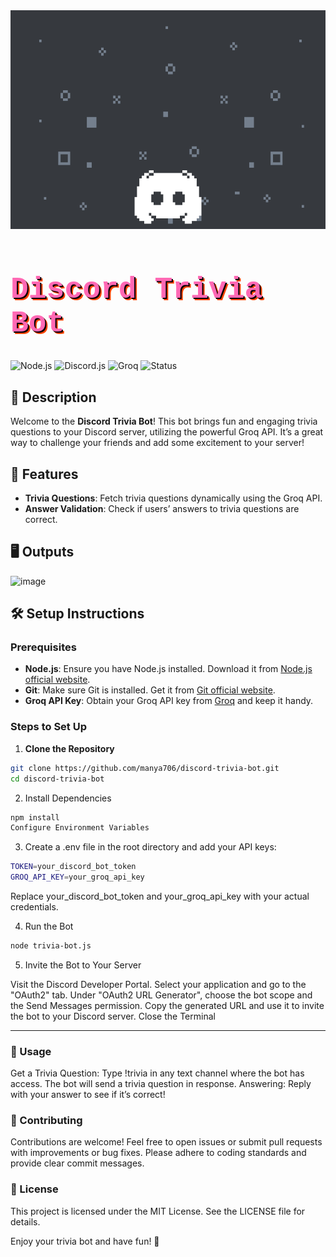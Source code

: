 <div align="center" style="margin-bottom:30px;">
  <img style="width:1000px; height:350px;" src="https://github.com/manya706/discord-trivia-bot/blob/main/discord2.gif" alt="Discord Loading Animation" />
</div>

<h1 style="font-family: 'Courier New', Courier, monospace; font-size: 48px; color: #ff69b4; text-shadow: 2px 2px 0px #000000, 4px 4px 0px #ff4500;">Discord Trivia Bot</h1>

![Node.js](https://img.shields.io/badge/Node.js-v20.17.0-green)
![Discord.js](https://img.shields.io/badge/Discord.js-v14.0.0-blue)
![Groq](https://img.shields.io/badge/Groq-API-orange)
![Status](https://img.shields.io/badge/Status-Active-brightgreen)



## 📜 Description

Welcome to the **Discord Trivia Bot**! This bot brings fun and engaging trivia questions to your Discord server, utilizing the powerful Groq API. It’s a great way to challenge your friends and add some excitement to your server!

## 🚀 Features

- **Trivia Questions**: Fetch trivia questions dynamically using the Groq API.
- **Answer Validation**: Check if users’ answers to trivia questions are correct.

## 🖥️ Outputs

 ![image](https://github.com/user-attachments/assets/cdc67b01-a3db-4235-be5b-baa7a5ec2e49)



## 🛠️ Setup Instructions

### Prerequisites

- **Node.js**: Ensure you have Node.js installed. Download it from [Node.js official website](https://nodejs.org/).
- **Git**: Make sure Git is installed. Get it from [Git official website](https://git-scm.com/).
- **Groq API Key**: Obtain your Groq API key from [Groq](https://groq.ai) and keep it handy.

### Steps to Set Up

1. **Clone the Repository**

 ```bash
 git clone https://github.com/manya706/discord-trivia-bot.git
 cd discord-trivia-bot
```
2. Install Dependencies

  ```bash
  npm install
  Configure Environment Variables
  ```
3. Create a .env file in the root directory and add your API keys:

  ```bash
  TOKEN=your_discord_bot_token
  GROQ_API_KEY=your_groq_api_key
```
Replace your_discord_bot_token and your_groq_api_key with your actual credentials.

4. Run the Bot

```bash
node trivia-bot.js
```
5. Invite the Bot to Your Server

Visit the Discord Developer Portal.
Select your application and go to the "OAuth2" tab.
Under "OAuth2 URL Generator", choose the bot scope and the Send Messages permission.
Copy the generated URL and use it to invite the bot to your Discord server.
Close the Terminal

---

### 📝 Usage
Get a Trivia Question: Type !trivia in any text channel where the bot has access. The bot will send a trivia question in response.
Answering: Reply with your answer to see if it’s correct!

### 🤝 Contributing
Contributions are welcome! Feel free to open issues or submit pull requests with improvements or bug fixes. Please adhere to coding standards and provide clear commit messages.


### 📜 License
This project is licensed under the MIT License. See the LICENSE file for details.

Enjoy your trivia bot and have fun! 🎉



